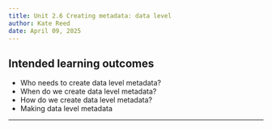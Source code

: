 ```yaml
---
title: Unit 2.6 Creating metadata: data level
author: Kate Reed
date: April 09, 2025
---
```


## Intended learning outcomes 

- Who needs to create data level metadata?
- When do we create data level metadata?
- How do we create data level metadata?
- Making data level metadata

---


